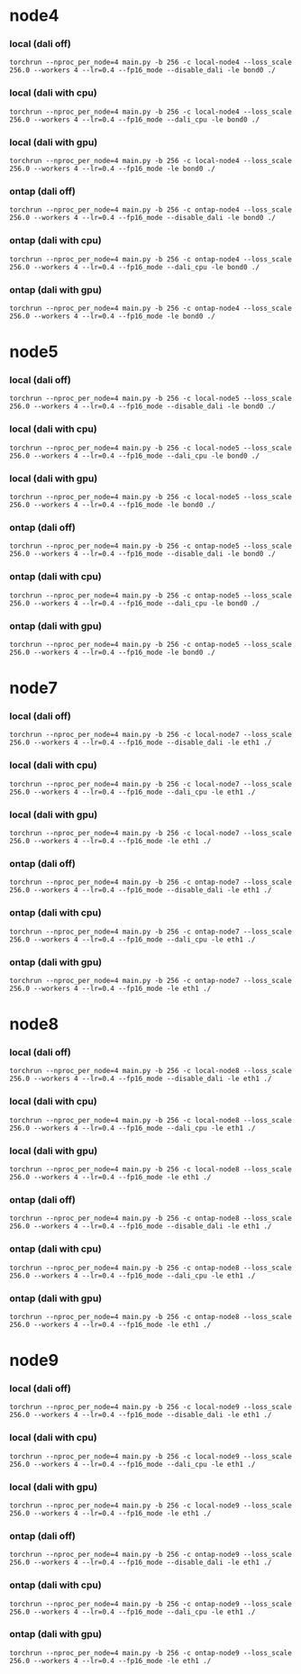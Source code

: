 # node4
### local (dali off)
```
torchrun --nproc_per_node=4 main.py -b 256 -c local-node4 --loss_scale 256.0 --workers 4 --lr=0.4 --fp16_mode --disable_dali -le bond0 ./
```
### local (dali with cpu)
```
torchrun --nproc_per_node=4 main.py -b 256 -c local-node4 --loss_scale 256.0 --workers 4 --lr=0.4 --fp16_mode --dali_cpu -le bond0 ./
```
### local (dali with gpu)
```
torchrun --nproc_per_node=4 main.py -b 256 -c local-node4 --loss_scale 256.0 --workers 4 --lr=0.4 --fp16_mode -le bond0 ./
```
### ontap (dali off)
```
torchrun --nproc_per_node=4 main.py -b 256 -c ontap-node4 --loss_scale 256.0 --workers 4 --lr=0.4 --fp16_mode --disable_dali -le bond0 ./
```
### ontap (dali with cpu)
```
torchrun --nproc_per_node=4 main.py -b 256 -c ontap-node4 --loss_scale 256.0 --workers 4 --lr=0.4 --fp16_mode --dali_cpu -le bond0 ./
```
### ontap (dali with gpu)
```
torchrun --nproc_per_node=4 main.py -b 256 -c ontap-node4 --loss_scale 256.0 --workers 4 --lr=0.4 --fp16_mode -le bond0 ./
```
# node5
### local (dali off)
```
torchrun --nproc_per_node=4 main.py -b 256 -c local-node5 --loss_scale 256.0 --workers 4 --lr=0.4 --fp16_mode --disable_dali -le bond0 ./
```
### local (dali with cpu)
```
torchrun --nproc_per_node=4 main.py -b 256 -c local-node5 --loss_scale 256.0 --workers 4 --lr=0.4 --fp16_mode --dali_cpu -le bond0 ./
```
### local (dali with gpu)
```
torchrun --nproc_per_node=4 main.py -b 256 -c local-node5 --loss_scale 256.0 --workers 4 --lr=0.4 --fp16_mode -le bond0 ./
```
### ontap (dali off)
```
torchrun --nproc_per_node=4 main.py -b 256 -c ontap-node5 --loss_scale 256.0 --workers 4 --lr=0.4 --fp16_mode --disable_dali -le bond0 ./
```
### ontap (dali with cpu)
```
torchrun --nproc_per_node=4 main.py -b 256 -c ontap-node5 --loss_scale 256.0 --workers 4 --lr=0.4 --fp16_mode --dali_cpu -le bond0 ./
```
### ontap (dali with gpu)
```
torchrun --nproc_per_node=4 main.py -b 256 -c ontap-node5 --loss_scale 256.0 --workers 4 --lr=0.4 --fp16_mode -le bond0 ./
```
# node7
### local (dali off)
```
torchrun --nproc_per_node=4 main.py -b 256 -c local-node7 --loss_scale 256.0 --workers 4 --lr=0.4 --fp16_mode --disable_dali -le eth1 ./
```
### local (dali with cpu)
```
torchrun --nproc_per_node=4 main.py -b 256 -c local-node7 --loss_scale 256.0 --workers 4 --lr=0.4 --fp16_mode --dali_cpu -le eth1 ./
```
### local (dali with gpu)
```
torchrun --nproc_per_node=4 main.py -b 256 -c local-node7 --loss_scale 256.0 --workers 4 --lr=0.4 --fp16_mode -le eth1 ./
```
### ontap (dali off)
```
torchrun --nproc_per_node=4 main.py -b 256 -c ontap-node7 --loss_scale 256.0 --workers 4 --lr=0.4 --fp16_mode --disable_dali -le eth1 ./
```
### ontap (dali with cpu)
```
torchrun --nproc_per_node=4 main.py -b 256 -c ontap-node7 --loss_scale 256.0 --workers 4 --lr=0.4 --fp16_mode --dali_cpu -le eth1 ./
```
### ontap (dali with gpu)
```
torchrun --nproc_per_node=4 main.py -b 256 -c ontap-node7 --loss_scale 256.0 --workers 4 --lr=0.4 --fp16_mode -le eth1 ./
```
# node8
### local (dali off)
```
torchrun --nproc_per_node=4 main.py -b 256 -c local-node8 --loss_scale 256.0 --workers 4 --lr=0.4 --fp16_mode --disable_dali -le eth1 ./
```
### local (dali with cpu)
```
torchrun --nproc_per_node=4 main.py -b 256 -c local-node8 --loss_scale 256.0 --workers 4 --lr=0.4 --fp16_mode --dali_cpu -le eth1 ./
```
### local (dali with gpu)
```
torchrun --nproc_per_node=4 main.py -b 256 -c local-node8 --loss_scale 256.0 --workers 4 --lr=0.4 --fp16_mode -le eth1 ./
```
### ontap (dali off)
```
torchrun --nproc_per_node=4 main.py -b 256 -c ontap-node8 --loss_scale 256.0 --workers 4 --lr=0.4 --fp16_mode --disable_dali -le eth1 ./
```
### ontap (dali with cpu)
```
torchrun --nproc_per_node=4 main.py -b 256 -c ontap-node8 --loss_scale 256.0 --workers 4 --lr=0.4 --fp16_mode --dali_cpu -le eth1 ./
```
### ontap (dali with gpu)
```
torchrun --nproc_per_node=4 main.py -b 256 -c ontap-node8 --loss_scale 256.0 --workers 4 --lr=0.4 --fp16_mode -le eth1 ./
```
# node9
### local (dali off)
```
torchrun --nproc_per_node=4 main.py -b 256 -c local-node9 --loss_scale 256.0 --workers 4 --lr=0.4 --fp16_mode --disable_dali -le eth1 ./
```
### local (dali with cpu)
```
torchrun --nproc_per_node=4 main.py -b 256 -c local-node9 --loss_scale 256.0 --workers 4 --lr=0.4 --fp16_mode --dali_cpu -le eth1 ./
```
### local (dali with gpu)
```
torchrun --nproc_per_node=4 main.py -b 256 -c local-node9 --loss_scale 256.0 --workers 4 --lr=0.4 --fp16_mode -le eth1 ./
```
### ontap (dali off)
```
torchrun --nproc_per_node=4 main.py -b 256 -c ontap-node9 --loss_scale 256.0 --workers 4 --lr=0.4 --fp16_mode --disable_dali -le eth1 ./
```
### ontap (dali with cpu)
```
torchrun --nproc_per_node=4 main.py -b 256 -c ontap-node9 --loss_scale 256.0 --workers 4 --lr=0.4 --fp16_mode --dali_cpu -le eth1 ./
```
### ontap (dali with gpu)
```
torchrun --nproc_per_node=4 main.py -b 256 -c ontap-node9 --loss_scale 256.0 --workers 4 --lr=0.4 --fp16_mode -le eth1 ./
```
